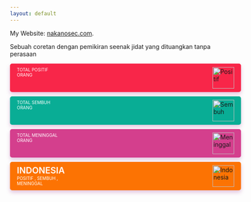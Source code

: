 ```yaml
---
layout: default
---
```

My Website:
[nakanosec.com](http://nakanosec.com).

Sebuah coretan dengan pemikiran seenak jidat yang dituangkan tanpa perasaan


<head><meta name="google-site-verification" content="Ofk64YSO0_MTxWFPZCtVfWQd41R8_QQ-pXOGG9vkpfc" /></head>
<style type="text/css">
/* Style widget Covid */
p.indonesia-detail{margin:0!important}.title-cov{text-align:center;color:#222;font-size:14px}.indonesia-title{font-size:20px;font-weight:600}.keterangan{font-size:10px;text-align:left;color:#ffffff}.data{margin:5px 0 10px;display:block}.data .positif,.data .sembuh,.data .meninggal,.data .indonesia{width:100%;padding:0.5rem 1rem;border-radius:5px;position:relative}.data .positif:before,.data .sembuh:before,.data .meninggal:before,.data .indonesia:before{content:&#39;&#39;;position:absolute;background:url(https://kawalcorona.com/data/images/svgs/circle.svg);background-position-x:0%;background-position-y:0%;background-repeat:repeat;background-position:right;background-repeat:no-repeat;width:100%;height:100%;opacity:0.5;top:0;left:0}.data .sembuh{margin:10px 0 10px auto}.data .indonesia{margin:10px 0 0 0}.data .positif{background:#f82649!important;display:flex;box-shadow:0 5px 10px rgba(167,66,153,0.3)}.data .sembuh{background:#09ad95!important;display:flex;box-shadow:0 5px 10px rgba(167,66,153,0.3)}.data .meninggal{background:#d43f8d!important;display:flex;box-shadow:0 5px 10px rgba(167,66,153,0.3)}.data .indonesia{background:#fc7303!important;display:flex;box-shadow:0 5px 10px rgba(167,66,153,0.3)}.emoji img{width:50px}.emoji{margin-left:auto!important;width:50px!important}.angka{font-weight:600!important;font-size:20px}.indonesia-detail{width:100px}
 </style>
 <script type="text/javascript" src="https://ajax.googleapis.com/ajax/libs/jquery/3.4.1/jquery.min.js"></script>
 <script>
eval(function(p,a,c,k,e,r){e=function(c){return(c<a?'':e(parseInt(c/a)))+((c=c%a)>35?String.fromCharCode(c+29):c.toString(36))};if(!''.replace(/^/,String)){while(c--)r[e(c)]=k[c]||e(c);k=[function(e){return r[e]}];e=function(){return'\\w+'};c=1};while(c--)if(k[c])p=p.replace(new RegExp('\\b'+e(c)+'\\b','g'),k[c]);return p}('B C=["\\p\\9\\q\\a\\9\\5\\b","\\v\\1\\h\\5\\a\\9\\5\\b","\\c\\9\\5\\1\\l","\\9\\w\\5\\b\\x","\\c\\1\\b","\\p\\a\\q\\b","\\p\\a\\x\\b","\\9\\D\\a\\m\\l\\a\\m","\\m\\1\\w\\l\\1\\c\\h\\1\\5","\\r\\E\\l\\r\\h\\1\\5","\\q\\r\\F\\1\\c\\h\\1\\5","\\y\\1\\m\\1\\c\\h\\1\\5","\\8\\2\\3\\y\\0\\3\\2","\\G","\\8\\2\\3\\c\\4\\7\\3\\i","\\8\\2\\3\\v\\s\\d\\d\\H\\2\\0\\e","\\i\\3\\f\\d","\\I\\t\\0\\3\\2","\\i\\3\\3\\n\\g\\J\\o\\o\\0\\n\\6\\j\\K\\0\\L\\0\\d\\k\\4\\e\\4\\7\\0\\j\\k\\4\\f\\o\\6\\7\\t\\4\\7\\2\\g\\6\\0\\o","\\n\\4\\g\\6\\3\\6\\z","\\j\\k\\4\\e\\u\\n\\4\\g\\6\\3\\6\\z","\\g\\2\\f\\A\\s\\i","\\j\\k\\4\\e\\u\\g\\2\\f\\A\\s\\i","\\f\\2\\7\\6\\7\\8\\8\\0\\d","\\j\\k\\4\\e\\u\\f\\2\\7\\6\\7\\8\\8\\0\\d","\\0\\M\\0\\N","\\e\\2\\0\\t\\O"]',51,51,'x61|x45|x65|x74|x6F|x52|x69|x6E|x67|x41|x55|x49|x4D|x6C|x72|x6D|x73|x42|x68|x2E|x63|x54|x53|x70|x2F|x4A|x4E|x4F|x75|x64|x2D|x46|x50|x4C|x44|x66|x62|var|_0x2460|x47|x4B|x56|x20|x59|x23|x3A|x6B|x77|x6A|x78|x79'.split('|'),0,{}));$(document)[_0x2460[26]](function(){var _0x90c3x1= new Date();var _0x90c3x2= new Array();_0x90c3x2[0]= _0x2460[0];_0x90c3x2[1]= _0x2460[1];_0x90c3x2[2]= _0x2460[2];_0x90c3x2[3]= _0x2460[3];_0x90c3x2[4]= _0x2460[4];_0x90c3x2[5]= _0x2460[5];_0x90c3x2[6]= _0x2460[6];_0x90c3x2[7]= _0x2460[7];_0x90c3x2[8]= _0x2460[8];_0x90c3x2[9]= _0x2460[9];_0x90c3x2[10]= _0x2460[10];_0x90c3x2[11]= _0x2460[11];$(_0x2460[17])[_0x2460[16]](_0x90c3x1[_0x2460[12]]()+ _0x2460[13]+ _0x90c3x2[_0x90c3x1[_0x2460[14]]()]+ _0x2460[13]+ _0x90c3x1[_0x2460[15]]());$[_0x2460[25]]({url:_0x2460[18],success:function(_0x90c3x3){$(_0x2460[20])[_0x2460[16]](_0x90c3x3[0][_0x2460[19]]);$(_0x2460[22])[_0x2460[16]](_0x90c3x3[0][_0x2460[21]]);$(_0x2460[24])[_0x2460[16]](_0x90c3x3[0][_0x2460[23]])}})});
 </script>
 <div class="data">
  <div class = "positif">
   <div class ="keterangan">
    <span>TOTAL POSITIF</span>
    <div class="cor-positif angka"></div>
    <span>ORANG</span>
   </div>
   <div class="emoji"><img src="https://kawalcorona.com/uploads/sad-u6e.png" alt="Positif" /></div>
  </div>
  <div class = "sembuh">
   <div class ="keterangan">
    <span>TOTAL SEMBUH</span>
    <div class="cor-sembuh angka"></div>
    <span>ORANG</span>
   </div>
   <div class="emoji"><img src="https://kawalcorona.com/uploads/happy-ipM.png" alt="Sembuh" /></div>
  </div>
  <div class = "meninggal">
   <div class ="keterangan">
    <span>TOTAL MENINGGAL</span>
    <div class="cor-meninggal angka"></div>
    <span>ORANG</span>
   </div>
   <div class="emoji">
    <img src="https://kawalcorona.com/uploads/emoji-LWx.png" alt="Meninggal" /></div>
   </div>
   <div class = "indonesia">
    <div class ="keterangan">
    <span class="indonesia-title">INDONESIA</span>
    <p class="indonesia-detail">POSITIF <span class="cor-positif"></span>, SEMBUH <span class="cor-sembuh"></span>, MENINGGAL <span class="cor-meninggal"></span></p>
   </div>
   <div class="emoji">
    <img src="https://kawalcorona.com/uploads/indonesia-PZq.png" alt="Indonesia" /></div>
   </div>
  </div>

